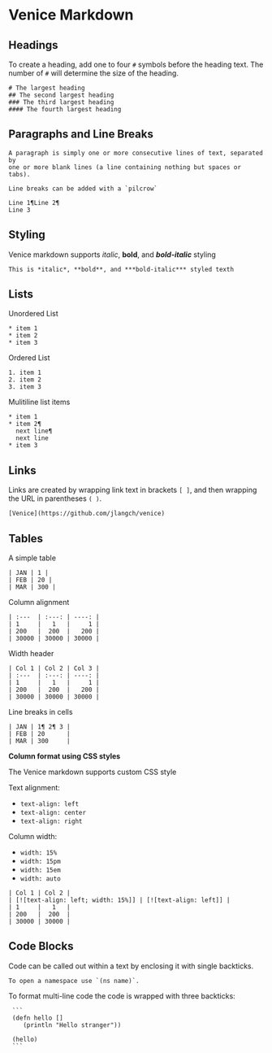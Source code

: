 # Venice Markdown


## Headings

To create a heading, add one to four `#` symbols before the heading text. The number of `#` will determine the size of the heading.

```
# The largest heading
## The second largest heading
### The third largest heading
#### The fourth largest heading
```

## Paragraphs and Line Breaks

```
A paragraph is simply one or more consecutive lines of text, separated by 
one or more blank lines (a line containing nothing but spaces or tabs).

Line breaks can be added with a `pilcrow`

Line 1¶Line 2¶
Line 3
```



## Styling

Venice markdown supports *italic*, **bold**, and ***bold-italic*** styling

```
This is *italic*, **bold**, and ***bold-italic*** styled texth
```


## Lists

Unordered List

```
* item 1
* item 2
* item 3
```

Ordered List

```
1. item 1
2. item 2
3. item 3
```

Mulitiline list items

```
* item 1
* item 2¶
  next line¶
  next line 
* item 3
```


## Links

Links are created by wrapping link text in brackets `[ ]`, and then wrapping the URL in parentheses `( )`. 

```
[Venice](https://github.com/jlangch/venice)
```

## Tables


A simple table

```
| JAN | 1 |
| FEB | 20 |
| MAR | 300 |
```

Column alignment

```
| :---  | :---: | ----: |
| 1     |   1   |     1 |  
| 200   |  200  |   200 |
| 30000 | 30000 | 30000 |
```

Width header

```
| Col 1 | Col 2 | Col 3 |
| :---  | :---: | ----: |
| 1     |   1   |     1 |  
| 200   |  200  |   200 |
| 30000 | 30000 | 30000 |
```

Line breaks in cells

```
| JAN | 1¶ 2¶ 3 |
| FEB | 20      |
| MAR | 300     |
```


**Column format using CSS styles**

The Venice markdown supports custom CSS style

Text alignment: 
* `text-align: left`
* `text-align: center`
* `text-align: right`

Column width:
* `width: 15%`
* `width: 15pm`
* `width: 15em`
* `width: auto`

```
| Col 1 | Col 2 | 
| [![text-align: left; width: 15%]] | [![text-align: left]] |
| 1     |   1   | 
| 200   |  200  |
| 30000 | 30000 |
```


## Code Blocks

Code can be called out within a text by enclosing it with single backticks.

```
To open a namespace use `(ns name)`.
```


To format multi-line code the code is wrapped with three backticks:

```
 ```
 (defn hello [] 
    (println "Hello stranger"))
   
 (hello)
 ```
```
 